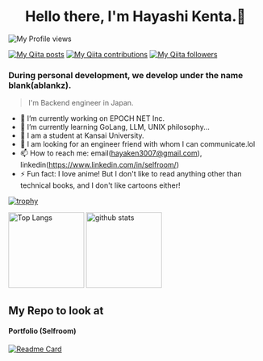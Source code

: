 <h1 style="text-align: center;">
Hello there, I'm Hayashi Kenta.👋
</h1>

![My Profile views](https://komarev.com/ghpvc/?username=ablankz)

[![My Qiita posts](https://qiita-badge.apiapi.app/s/ablankz/posts.svg)](http://qiita.com/ablankz)
[![My Qiita contributions](https://qiita-badge.apiapi.app/s/ablankz/contributions.svg)](http://qiita.com/ablankz)
[![My Qiita followers](https://qiita-badge.apiapi.app/s/ablankz/followers.svg)](http://qiita.com/ablank)

<h3>
  During personal development, we develop under the name blank(ablankz).
</h3>

> I'm Backend engineer in Japan.

- 🔭 I’m currently working on EPOCH NET Inc.
- 🌱 I’m currently learning GoLang, LLM, UNIX philosophy...
- 👯 I am a student at Kansai University.
- 🤔 I am looking for an engineer friend with whom I can communicate.lol
- 📫 How to reach me: email(hayaken3007@gmail.com), linkedin(https://www.linkedin.com/in/selfroom/)
- ⚡ Fun fact: I love anime! But I don't like to read anything other than technical books, and I don't like cartoons either!

[![trophy](https://github-profile-trophy.vercel.app/?username=ablankz&theme=onedark&column=7
)](https://github.com/ryo-ma/github-profile-trophy)

<p align="left"> 
  <img alt="Top Langs" height="150px" src="https://github-readme-stats.vercel.app/api/top-langs/?username=ablankz&layout=compact&show_icons=true&theme=onedark" />
  <img alt="github stats" height="150px" src="https://github-readme-stats.vercel.app/api?username=ablankz&theme=onedark&show_icons=ture" />
</p>

## My Repo to look at

#### Portfolio (Selfroom)
[![Readme Card](https://github-readme-stats.vercel.app/api/pin/?username=ablankz&repo=selfroom&theme=onedark)](https://github.com/ablankz/selfroom)
